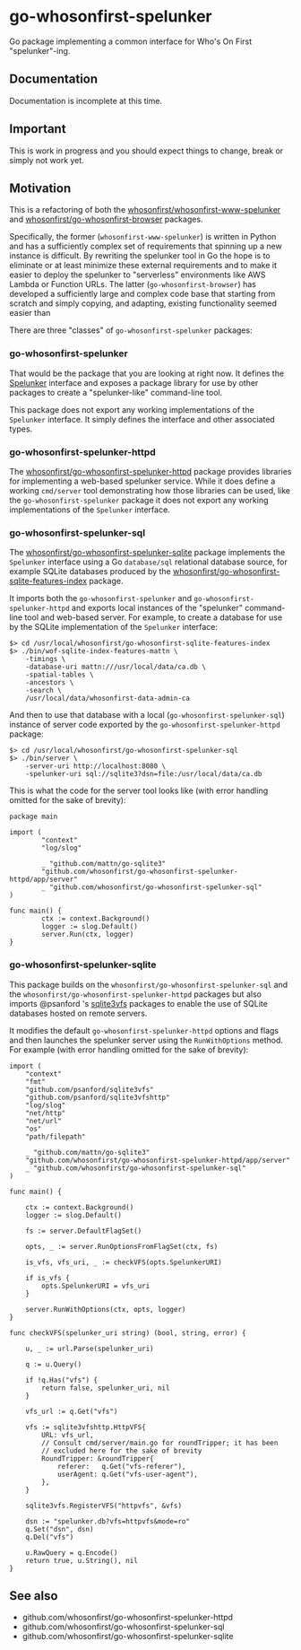 # go-whosonfirst-spelunker

Go package implementing a common interface for Who's On First "spelunker"-ing.

## Documentation

Documentation is incomplete at this time.

## Important

This is work in progress and you should expect things to change, break or simply not work yet.

## Motivation

This is a refactoring of both the [whosonfirst/whosonfirst-www-spelunker](github.com/whosonfirst/whosonfirst-www-spelunker) and [whosonfirst/go-whosonfirst-browser](github.com/whosonfirst/go-whosonfirst-browser) packages.

Specifically, the former (`whosonfirst-www-spelunker`) is written in Python and has a sufficiently complex set of requirements that spinning up a new instance is difficult. By rewriting the spelunker tool in Go the hope is to eliminate or at least minimize these external requirements and to make it easier to deploy the spelunker to "serverless" environments like AWS Lambda or Function URLs. The latter (`go-whosonfirst-browser`) has developed a sufficiently large and complex code base that starting from scratch and simply copying, and adapting, existing functionality seemed easier than 

There are three "classes" of `go-whosonfirst-spelunker` packages:

### go-whosonfirst-spelunker

That would be the package that you are looking at right now. It defines the [Spelunker](#) interface and exposes a package library for use by other packages to create a "spelunker-like" command-line tool.

This package does not export any working implementations of the `Spelunker` interface. It simply defines the interface and other associated types.

### go-whosonfirst-spelunker-httpd

The [whosonfirst/go-whosonfirst-spelunker-httpd](github.com/whosonfirst/go-whosonfirst-spelunker-httpd) package provides libraries for implementing a web-based spelunker service. While it does define a working `cmd/server` tool demonstrating how those libraries can be used, like the `go-whosonfirst-spelunker` package it does not export any working implementations of the `Spelunker` interface. 

### go-whosonfirst-spelunker-sql

The [whosonfirst/go-whosonfirst-spelunker-sqlite](github.com/whosonfirst/go-whosonfirst-spelunker-sql) package implements the `Spelunker` interface using a Go `database/sql` relational database source, for example SQLite databases produced by the [whosonfirst/go-whosonfirst-sqlite-features-index](https://github.com/whosonfirst/go-whosonfirst-sqlite-features-index) package.

It imports both the `go-whosonfirst-spelunker` and `go-whosonfirst-spelunker-httpd` and exports local instances of the "spelunker" command-line tool and web-based server. For example, to create a database for use by the SQLite implementation of the `Spelunker` interface:

```
$> cd /usr/local/whosonfirst/go-whosonfirst-sqlite-features-index
$> ./bin/wof-sqlite-index-features-mattn \
	-timings \
	-database-uri mattn:///usr/local/data/ca.db \
	-spatial-tables \
	-ancestors \
	-search \
	/usr/local/data/whosonfirst-data-admin-ca
```

And then to use that database with a local (`go-whosonfirst-spelunker-sql`) instance of server code exported by the `go-whosonfirst-spelunker-httpd` package:

```
$> cd /usr/local/whosonfirst/go-whosonfirst-spelunker-sql
$> ./bin/server \
	-server-uri http://localhost:8080 \
	-spelunker-uri sql://sqlite3?dsn=file:/usr/local/data/ca.db
```

This is what the code for the server tool looks like (with error handling omitted for the sake of brevity):

```
package main

import (
        "context"
        "log/slog"

        _ "github.com/mattn/go-sqlite3"
        "github.com/whosonfirst/go-whosonfirst-spelunker-httpd/app/server"
        _ "github.com/whosonfirst/go-whosonfirst-spelunker-sql"
)

func main() {
        ctx := context.Background()
        logger := slog.Default()
        server.Run(ctx, logger)
}
```

### go-whosonfirst-spelunker-sqlite

This package builds on the `whosonfirst/go-whosonfirst-spelunker-sql` and the `whosonfirst/go-whosonfirst-spelunker-httpd` packages but also imports @psanford 's [sqlite3vfs](https://github.com/psanford?tab=repositories&q=sqlite3vfs&type=&language=&sort=) packages to enable the use of SQLite databases hosted on remote servers.

It modifies the default `go-whosonfirst-spelunker-httpd` options and flags and then launches the spelunker server using the `RunWithOptions` method. For example (with error handling omitted for the sake of brevity):

```
import (
	"context"
	"fmt"
	"github.com/psanford/sqlite3vfs"
	"github.com/psanford/sqlite3vfshttp"
	"log/slog"
	"net/http"
	"net/url"
	"os"
	"path/filepath"

	_ "github.com/mattn/go-sqlite3"
	"github.com/whosonfirst/go-whosonfirst-spelunker-httpd/app/server"
	_ "github.com/whosonfirst/go-whosonfirst-spelunker-sql"
)

func main() {

	ctx := context.Background()
	logger := slog.Default()

	fs := server.DefaultFlagSet()

	opts, _ := server.RunOptionsFromFlagSet(ctx, fs)

	is_vfs, vfs_uri, _ := checkVFS(opts.SpelunkerURI)

	if is_vfs {
		opts.SpelunkerURI = vfs_uri
	}

	server.RunWithOptions(ctx, opts, logger)
}

func checkVFS(spelunker_uri string) (bool, string, error) {

	u, _ := url.Parse(spelunker_uri)

	q := u.Query()

	if !q.Has("vfs") {
		return false, spelunker_uri, nil
	}

	vfs_url := q.Get("vfs")

	vfs := sqlite3vfshttp.HttpVFS{
		URL: vfs_url,
		// Consult cmd/server/main.go for roundTripper; it has been
		// excluded here for the sake of brevity
		RoundTripper: &roundTripper{
			referer:   q.Get("vfs-referer"),
			userAgent: q.Get("vfs-user-agent"),
		},
	}

	sqlite3vfs.RegisterVFS("httpvfs", &vfs)

	dsn := "spelunker.db?vfs=httpvfs&mode=ro"
	q.Set("dsn", dsn)
	q.Del("vfs")

	u.RawQuery = q.Encode()
	return true, u.String(), nil
}
```

## See also

* github.com/whosonfirst/go-whosonfirst-spelunker-httpd
* github.com/whosonfirst/go-whosonfirst-spelunker-sql
* github.com/whosonfirst/go-whosonfirst-spelunker-sqlite